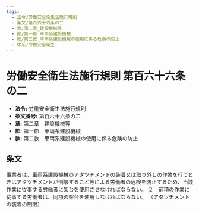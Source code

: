```yaml
---
tags:
  - 法令/労働安全衛生法施行規則
  - 条文/第百六十六条の二
  - 章/第二章_建設機械等
  - 節/第一節_車両系建設機械
  - 款/第二款_車両系建設機械の使用に係る危険の防止
  - 体系/労働安全衛生
---
```

# 労働安全衛生法施行規則 第百六十六条の二

- **法令:** 労働安全衛生法施行規則
- **条文番号:** 第百六十六条の二
- **章:** 第二章　建設機械等
- **節:** 第一節　車両系建設機械
- **款:** 第二款　車両系建設機械の使用に係る危険の防止

## 条文
事業者は、車両系建設機械のアタツチメントの装着又は取り外しの作業を行うときはアタツチメントが倒壊すること等による労働者の危険を防止するため、当該作業に従事する労働者に架台を使用させなければならない。
２　前項の作業に従事する労働者は、同項の架台を使用しなければならない。
（アタツチメントの装着の制限）

